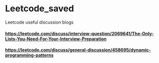 # Leetcode_saved
Leetcode useful discussion blogs 
#### https://leetcode.com/discuss/interview-question/2069641/The-Only-Lists-You-Need-For-Your-Interview-Preparation
#### https://leetcode.com/discuss/general-discussion/458695/dynamic-programming-patterns
